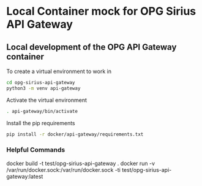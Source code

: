 # Local Container mock for OPG Sirius API Gateway

## Local development of the OPG API Gateway container

To create a virtual environment to work in
```bash
cd opg-sirius-api-gateway
python3 -m venv api-gateway
```

Activate the virtual environment
```bash
. api-gateway/bin/activate
```

Install the pip requirements
```bash
pip install -r docker/api-gateway/requirements.txt
```

### Helpful Commands

docker build -t test/opg-sirius-api-gateway .
docker run -v /var/run/docker.sock:/var/run/docker.sock -ti test/opg-sirius-api-gateway:latest
